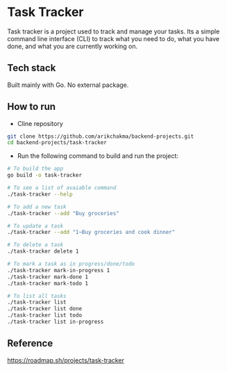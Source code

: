 # Task Tracker

Task tracker is a project used to track and manage your tasks. Its a simple command line interface (CLI) to track what you need to do, what you have done, and what you are currently working on.

## Tech stack
Built mainly with Go. No external package.

## How to run
- Cline repository
```bash
git clone https://github.com/arikchakma/backend-projects.git
cd backend-projects/task-tracker
```

- Run the following command to build and run the project:
```bash
# To build the app
go build -o task-tracker

# To see a list of avaiable command
./task-tracker --help

# To add a new task
./task-tracker --add "Buy groceries"

# To update a task
./task-tracker --add "1~Buy groceries and cook dinner"

# To delete a task
./task-tracker delete 1

# To mark a task as in progress/done/todo
./task-tracker mark-in-progress 1
./task-tracker mark-done 1
./task-tracker mark-todo 1

# To list all tasks
./task-tracker list
./task-tracker list done
./task-tracker list todo
./task-tracker list in-progress
```

## Reference
https://roadmap.sh/projects/task-tracker